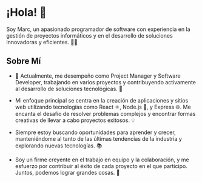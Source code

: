 # ¡Hola! 👋

Soy Marc, un apasionado programador de software con experiencia en la gestión de proyectos informáticos y en el desarrollo de soluciones innovadoras y eficientes. 👨‍💻

## Sobre Mí

- 🚀 Actualmente, me desempeño como Project Manager y Software Developer, trabajando en varios proyectos y contribuyendo activamente al desarrollo de soluciones tecnológicas. 💼

- Mi enfoque principal se centra en la creación de aplicaciones y sitios web utilizando tecnologías como React ⚛️, Node.js 🚀, y Express 🌐. Me encanta el desafío de resolver problemas complejos y encontrar formas creativas de llevar a cabo proyectos exitosos. 💡

- Siempre estoy buscando oportunidades para aprender y crecer, manteniéndome al tanto de las últimas tendencias de la industria y explorando nuevas tecnologías. 📚

- Soy un firme creyente en el trabajo en equipo y la colaboración, y me esfuerzo por contribuir al éxito de cada proyecto en el que participo. Juntos, podemos lograr grandes cosas. 👥
